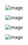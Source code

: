 ![image](https://user-images.githubusercontent.com/122611882/219433674-4e764908-1722-4c50-872c-7d5b20f48dd0.png)

![image](https://user-images.githubusercontent.com/122611882/219433709-d01fb6b3-17d4-423f-90d5-06f53fd9eb6b.png)

![image](https://user-images.githubusercontent.com/122611882/219433757-08a639d5-94d1-428f-be0b-2add6cf57b24.png)

![image](https://user-images.githubusercontent.com/122611882/219433775-3c58c875-8413-4fc4-8325-29ccd3a07cef.png)
